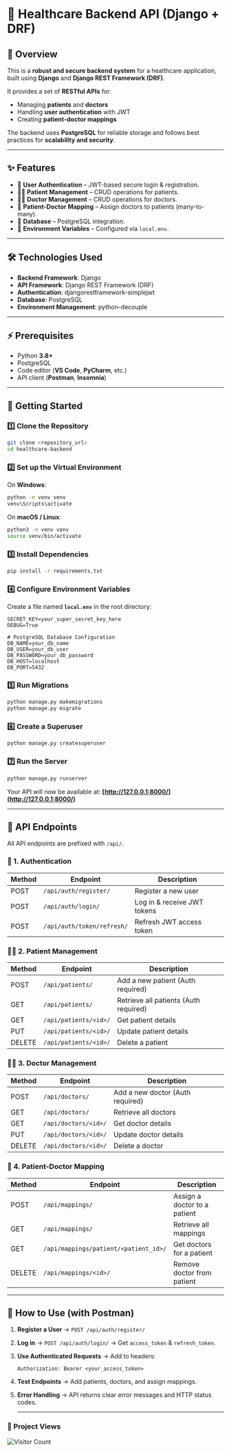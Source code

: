 # 🏥 Healthcare Backend API (Django + DRF)

## 📌 Overview

This is a **robust and secure backend system** for a healthcare application, built using **Django** and **Django REST Framework (DRF)**.

It provides a set of **RESTful APIs** for:

* Managing **patients** and **doctors**
* Handling **user authentication** with JWT
* Creating **patient-doctor mappings**

The backend uses **PostgreSQL** for reliable storage and follows best practices for **scalability and security**.

---

## ✨ Features

* 🔑 **User Authentication** – JWT-based secure login & registration.
* 🧑‍⚕️ **Patient Management** – CRUD operations for patients.
* 👩‍⚕️ **Doctor Management** – CRUD operations for doctors.
* 🔗 **Patient-Doctor Mapping** – Assign doctors to patients (many-to-many).
* 👣 **Database** – PostgreSQL integration.
* 🔐 **Environment Variables** – Configured via `local.env`.

---

## 🛠 Technologies Used

* **Backend Framework**: Django
* **API Framework**: Django REST Framework (DRF)
* **Authentication**: djangorestframework-simplejwt
* **Database**: PostgreSQL
* **Environment Management**: python-decouple

---

## ⚡ Prerequisites

* Python **3.8+**
* PostgreSQL
* Code editor (**VS Code**, **PyCharm**, etc.)
* API client (**Postman**, **Insomnia**)

---

## 🚀 Getting Started

### 1️⃣ Clone the Repository

```bash
git clone <repository_url>
cd healthcare-backend
```

### 2️⃣ Set up the Virtual Environment

On **Windows**:

```bash
python -m venv venv
venv\Scripts\activate
```

On **macOS / Linux**:

```bash
python3 -m venv venv
source venv/bin/activate
```

### 3️⃣ Install Dependencies

```bash
pip install -r requirements.txt
```

### 4️⃣ Configure Environment Variables

Create a file named **`local.env`** in the root directory:

```env
SECRET_KEY=your_super_secret_key_here
DEBUG=True

# PostgreSQL Database Configuration
DB_NAME=your_db_name
DB_USER=your_db_user
DB_PASSWORD=your_db_password
DB_HOST=localhost
DB_PORT=5432
```

### 5️⃣ Run Migrations

```bash
python manage.py makemigrations
python manage.py migrate
```

### 6️⃣ Create a Superuser

```bash
python manage.py createsuperuser
```

### 7️⃣ Run the Server

```bash
python manage.py runserver
```

Your API will now be available at: **[http://127.0.0.1:8000/](http://127.0.0.1:8000/)**

---

## 📡 API Endpoints

All API endpoints are prefixed with `/api/`.

### 🔑 1. Authentication

| Method | Endpoint                   | Description                 |
| ------ | -------------------------- | --------------------------- |
| POST   | `/api/auth/register/`      | Register a new user         |
| POST   | `/api/auth/login/`         | Log in & receive JWT tokens |
| POST   | `/api/auth/token/refresh/` | Refresh JWT access token    |

### 🧑‍⚕️ 2. Patient Management

| Method | Endpoint              | Description                           |
| ------ | --------------------- | ------------------------------------- |
| POST   | `/api/patients/`      | Add a new patient (Auth required)     |
| GET    | `/api/patients/`      | Retrieve all patients (Auth required) |
| GET    | `/api/patients/<id>/` | Get patient details                   |
| PUT    | `/api/patients/<id>/` | Update patient details                |
| DELETE | `/api/patients/<id>/` | Delete a patient                      |

### 👩‍⚕️ 3. Doctor Management

| Method | Endpoint             | Description                      |
| ------ | -------------------- | -------------------------------- |
| POST   | `/api/doctors/`      | Add a new doctor (Auth required) |
| GET    | `/api/doctors/`      | Retrieve all doctors             |
| GET    | `/api/doctors/<id>/` | Get doctor details               |
| PUT    | `/api/doctors/<id>/` | Update doctor details            |
| DELETE | `/api/doctors/<id>/` | Delete a doctor                  |

### 🔗 4. Patient-Doctor Mapping

| Method | Endpoint                              | Description                  |
| ------ | ------------------------------------- | ---------------------------- |
| POST   | `/api/mappings/`                      | Assign a doctor to a patient |
| GET    | `/api/mappings/`                      | Retrieve all mappings        |
| GET    | `/api/mappings/patient/<patient_id>/` | Get doctors for a patient    |
| DELETE | `/api/mappings/<id>/`                 | Remove doctor from patient   |

---

## 🧪 How to Use (with Postman)

1. **Register a User** → `POST /api/auth/register/`
2. **Log in** → `POST /api/auth/login/` → Get `access_token` & `refresh_token`.
3. **Use Authenticated Requests** → Add to headers:

   ```http
   Authorization: Bearer <your_access_token>
   ```
4. **Test Endpoints** → Add patients, doctors, and assign mappings.
5. **Error Handling** → API returns clear error messages and HTTP status codes.

   ---

### 👀 Project Views

![Visitor Count](https://visitor-badge.laobi.icu/badge?page_id=your-github-username.healthcare-backend)

